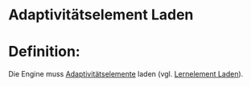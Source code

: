 # Adaptivitätselement Laden


# Definition:
Die Engine muss [Adaptivitätselemente](Adaptivitätselement-GE.md) laden (vgl. [Lernelement Laden](EZZ0008.md)).